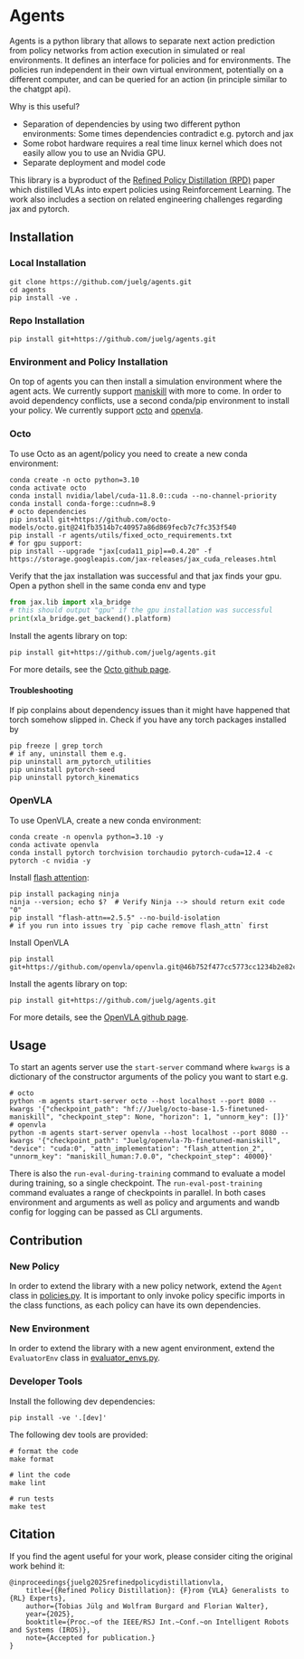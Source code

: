 # Agents
Agents is a python library that allows to separate next action prediction from policy networks from action execution in simulated or real environments.
It defines an interface for policies and for environments.
The policies run independent in their own virtual environment, potentially on a different computer, and can be queried for an action (in principle similar to the chatgpt api).

Why is this useful?
- Separation of dependencies by using two different python environments: Some times dependencies contradict e.g. pytorch and jax
- Some robot hardware requires a real time linux kernel which does not easily allow you to use an Nvidia GPU.
- Separate deployment and model code

This library is a byproduct of the [Refined Policy Distillation (RPD)](https://refined-policy-distillation.github.io/) paper which distilled VLAs into expert policies using Reinforcement Learning.
The work also includes a section on related engineering challenges regarding jax and pytorch.

## Installation

### Local Installation
```shell
git clone https://github.com/juelg/agents.git
cd agents
pip install -ve .
```

### Repo Installation
```shell
pip install git+https://github.com/juelg/agents.git
```

### Environment and Policy Installation
On top of agents you can then install a simulation environment where the agent acts.
We currently support [maniskill](https://github.com/haosulab/ManiSkill) with more to come.
In order to avoid dependency conflicts, use a second conda/pip environment to install your policy.
We currently support [octo](https://github.com/octo-models/octo) and [openvla](https://github.com/openvla/openvla).

### Octo
To use Octo as an agent/policy you need to create a new conda environment:
```shell
conda create -n octo python=3.10
conda activate octo
conda install nvidia/label/cuda-11.8.0::cuda --no-channel-priority
conda install conda-forge::cudnn=8.9
# octo dependencies
pip install git+https://github.com/octo-models/octo.git@241fb3514b7c40957a86d869fecb7c7fc353f540
pip install -r agents/utils/fixed_octo_requirements.txt
# for gpu support:
pip install --upgrade "jax[cuda11_pip]==0.4.20" -f https://storage.googleapis.com/jax-releases/jax_cuda_releases.html
```

Verify that the jax installation was successful and that jax finds your gpu.
Open a python shell in the same conda env and type
```python
from jax.lib import xla_bridge
# this should output "gpu" if the gpu installation was successful
print(xla_bridge.get_backend().platform)
```


Install the agents library on top:
```shell
pip install git+https://github.com/juelg/agents.git
```

For more details, see the [Octo github page](https://github.com/octo-models/octo).

#### Troubleshooting
If pip conplains about dependency issues than it might have happened that torch somehow slipped in.
Check if you have any torch packages installed by
```shell
pip freeze | grep torch
# if any, uninstall them e.g.
pip uninstall arm_pytorch_utilities
pip uninstall pytorch-seed
pip uninstall pytorch_kinematics
```

### OpenVLA
To use OpenVLA, create a new conda environment:
```shell
conda create -n openvla python=3.10 -y
conda activate openvla
conda install pytorch torchvision torchaudio pytorch-cuda=12.4 -c pytorch -c nvidia -y
```

Install [flash attention](https://github.com/Dao-AILab/flash-attention):
```shell
pip install packaging ninja
ninja --version; echo $?  # Verify Ninja --> should return exit code "0"
pip install "flash-attn==2.5.5" --no-build-isolation
# if you run into issues try `pip cache remove flash_attn` first
```

Install OpenVLA
```shell
pip install git+https://github.com/openvla/openvla.git@46b752f477cc5773cc1234b2e82c0e2130e4e890
```

Install the agents library on top:
```shell
pip install git+https://github.com/juelg/agents.git
```

For more details, see the [OpenVLA github page](https://github.com/openvla/openvla).

## Usage
To start an agents server use the `start-server` command where `kwargs` is a dictionary of the constructor arguments of the policy you want to start e.g.
```shell
# octo
python -m agents start-server octo --host localhost --port 8080 --kwargs '{"checkpoint_path": "hf://Juelg/octo-base-1.5-finetuned-maniskill", "checkpoint_step": None, "horizon": 1, "unnorm_key": []}'
# openvla
python -m agents start-server openvla --host localhost --port 8080 --kwargs '{"checkpoint_path": "Juelg/openvla-7b-finetuned-maniskill", "device": "cuda:0", "attn_implementation": "flash_attention_2", "unnorm_key": "maniskill_human:7.0.0", "checkpoint_step": 40000}'
```

There is also the `run-eval-during-training` command to evaluate a model during training, so a single checkpoint.
The `run-eval-post-training` command evaluates a range of checkpoints in parallel.
In both cases environment and arguments as well as policy and arguments and wandb config for logging can be passed as CLI arguments.


## Contribution

### New Policy
In order to extend the library with a new policy network, extend the `Agent` class in [policies.py](src/agents/policies.py).
It is important to only invoke policy specific imports in the class functions, as each policy can have its own dependencies.


### New Environment
In order to extend the library with a new agent environment, extend the `EvaluatorEnv` class in [evaluator_envs.py](src/agents/evaluator_envs.py).


### Developer Tools
Install the following dev dependencies:
```shell
pip install -ve '.[dev]'
```

The following dev tools are provided:
```shell
# format the code
make format

# lint the code
make lint

# run tests
make test
```

## Citation
If you find the agent useful for your work, please consider citing the original work behind it:
```
@inproceedings{juelg2025refinedpolicydistillationvla,
    title={{Refined Policy Distillation}: {F}rom {VLA} Generalists to {RL} Experts}, 
    author={Tobias Jülg and Wolfram Burgard and Florian Walter},
    year={2025},
    booktitle={Proc.~of the IEEE/RSJ Int.~Conf.~on Intelligent Robots and Systems (IROS)},
    note={Accepted for publication.}
}
```